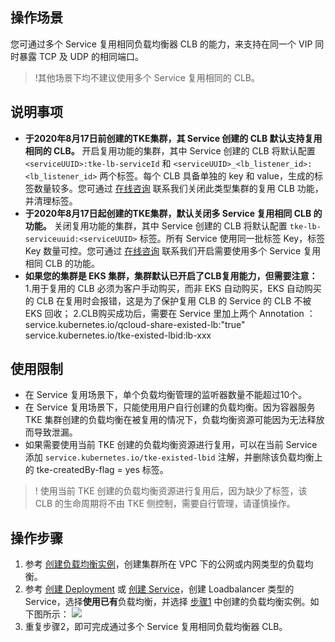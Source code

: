 ## 操作场景
您可通过多个 Service 复用相同负载均衡器 CLB 的能力，来支持在同一个 VIP 同时暴露 TCP 及 UDP 的相同端口。
>!其他场景下均不建议使用多个 Service 复用相同的 CLB。
>



## 说明事项
- **于2020年8月17日前创建的TKE集群，其 Service 创建的 CLB 默认支持复用相同的 CLB。**
开启复用功能的集群，其中 Service 创建的 CLB 将默认配置 `<serviceUUID>:tke-lb-serviceId` 和 `<serviceUUID>_<lb_listener_id>:<lb_listener_id>` 两个标签。每个 CLB 具备单独的 key 和 value，生成的标签数量较多。您可通过 [在线咨询](https://cloud.tencent.com/online-service?from=doc_457) 联系我们关闭此类型集群的复用 CLB 功能，并清理标签。
- **于2020年8月17日起创建的TKE集群，默认关闭多 Service 复用相同 CLB 的功能。**
关闭复用功能的集群，其中 Service 创建的 CLB 将默认配置 `tke-lb-serviceuuid:<serviceUUID>` 标签。所有 Service 使用同一批标签 Key，标签 Key 数量可控。您可通过 [在线咨询](https://cloud.tencent.com/online-service?from=doc_457) 联系我们开启需要使用多个 Service 复用相同 CLB 的功能。
- **如果您的集群是 EKS 集群，集群默认已开启了CLB复用能力，但需要注意：**
1.用于复用的 CLB 必须为客户手动购买，而非 EKS 自动购买，EKS 自动购买的 CLB 在复用时会报错，这是为了保护复用 CLB 的 Service 的 CLB 不被 EKS 回收；
2.CLB购买成功后，需要在 Service 里加上两个 Annotation ：
service.kubernetes.io/qcloud-share-existed-lb:"true"
service.kubernetes.io/tke-existed-lbid:lb-xxx



## 使用限制
- 在 Service 复用场景下，单个负载均衡管理的监听器数量不能超过10个。
- 在 Service 复用场景下，只能使用用户自行创建的负载均衡。因为容器服务 TKE 集群创建的负载均衡在被复用的情况下，负载均衡资源可能因为无法释放而导致泄漏。
- 如果需要使用当前 TKE 创建的负载均衡资源进行复用，可以在当前 Service 添加 `service.kubernetes.io/tke-existed-lbid` 注解，并删除该负载均衡上的 tke-createdBy-flag = yes 标签。
>! 使用当前 TKE 创建的负载均衡资源进行复用后，因为缺少了标签，该 CLB 的生命周期将不由 TKE 侧控制，需要自行管理，请谨慎操作。


## 操作步骤
1. [](id:Step1)参考 [创建负载均衡实例](https://cloud.tencent.com/document/product/214/6149)，创建集群所在 VPC 下的公网或内网类型的负载均衡。
2. 参考 [创建 Deployment](https://cloud.tencent.com/document/product/457/31705#.E5.88.9B.E5.BB.BA-deployment) 或 [创建 Service](https://cloud.tencent.com/document/product/457/45489#.E5.88.9B.E5.BB.BA-service)，创建 Loadbalancer 类型的 Service，选择**使用已有**负载均衡，并选择 [步骤1](#Step1) 中创建的负载均衡实例。如下图所示：
![](https://main.qcloudimg.com/raw/c2d52ea72c8270b4416cccb4766d5b7b.png)
3. 重复步骤2，即可完成通过多个 Service 复用相同负载均衡器 CLB。
